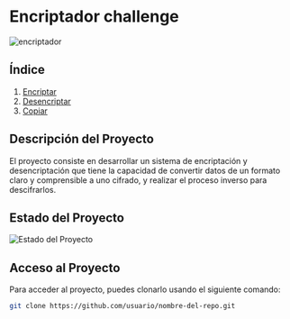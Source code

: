 # Encriptador challenge
![encriptador](https://github.com/user-attachments/assets/58108b3b-c263-42c4-99f5-acd824bf87bb)

## Índice

1. [Encriptar](#Encriptar-del-proyecto)
2. [Desencriptar](#Desencriptar-del-proyecto)
3. [Copiar](#Copiar)

## Descripción del Proyecto

El proyecto consiste en desarrollar un sistema de encriptación y desencriptación que tiene la capacidad de convertir datos de un formato claro y comprensible a uno cifrado, y realizar el proceso inverso para descifrarlos.
## Estado del Proyecto

![Estado del Proyecto](https://img.shields.io/badge/estado-en%20desarrollo-yellow)

## Acceso al Proyecto

Para acceder al proyecto, puedes clonarlo usando el siguiente comando:

```bash
git clone https://github.com/usuario/nombre-del-repo.git
